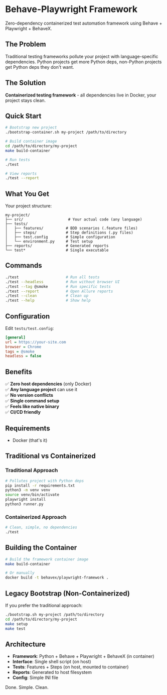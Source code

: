 # Behave-Playwright Framework

Zero-dependency containerized test automation framework using Behave + Playwright + BehaveX.

## The Problem

Traditional testing frameworks pollute your project with language-specific dependencies. Python projects get more Python deps, non-Python projects get Python deps they don't want.

## The Solution

**Containerized testing framework** - all dependencies live in Docker, your project stays clean.

## Quick Start

```bash
# Bootstrap new project
./bootstrap-container.sh my-project /path/to/directory

# Build container image
cd /path/to/directory/my-project
make build-container

# Run tests
./test

# View reports
./test --report
```

## What You Get

Your project structure:
```
my-project/
├── src/                    # Your actual code (any language)
├── tests/
│   ├── features/          # BDD scenarios (.feature files)
│   ├── steps/             # Step definitions (.py files)
│   ├── test.config        # Simple configuration
│   └── environment.py     # Test setup
├── reports/               # Generated reports
└── test*                  # Single executable
```

## Commands

```bash
./test                     # Run all tests
./test --headless          # Run without browser UI
./test --tag @smoke        # Run specific tests
./test --report            # Open Allure reports
./test --clean             # Clean up
./test --help              # Show help
```

## Configuration

Edit `tests/test.config`:
```ini
[general]
url = https://your-site.com
browser = Chrome
tags = @smoke
headless = false
```

## Benefits

✅ **Zero host dependencies** (only Docker)  
✅ **Any language project** can use it  
✅ **No version conflicts**  
✅ **Single command setup**  
✅ **Feels like native binary**  
✅ **CI/CD friendly**  

## Requirements

- Docker (that's it)

## Traditional vs Containerized

### Traditional Approach
```bash
# Pollutes project with Python deps
pip install -r requirements.txt
python3 -m venv venv
source venv/bin/activate
playwright install
python3 runner.py
```

### Containerized Approach
```bash
# Clean, simple, no dependencies
./test
```

## Building the Container

```bash
# Build the framework container image
make build-container

# Or manually
docker build -t behavex/playwright-framework .
```

## Legacy Bootstrap (Non-Containerized)

If you prefer the traditional approach:
```bash
./bootstrap.sh my-project /path/to/directory
cd /path/to/directory/my-project
make setup
make test
```

## Architecture

- **Framework**: Python + Behave + Playwright + BehaveX (in container)
- **Interface**: Single shell script (on host)
- **Tests**: Features + Steps (on host, mounted to container)
- **Reports**: Generated to host filesystem
- **Config**: Simple INI file

Done. Simple. Clean.